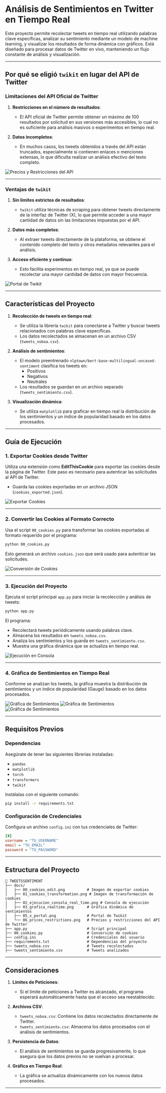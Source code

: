 # **Análisis de Sentimientos en Twitter en Tiempo Real**

Este proyecto permite recolectar tweets en tiempo real utilizando palabras clave específicas, analizar su sentimiento mediante un modelo de machine learning, y visualizar los resultados de forma dinámica con gráficos. Está diseñado para procesar datos de Twitter en vivo, manteniendo un flujo constante de análisis y visualización.

---

## **Por qué se eligió `twikit` en lugar del API de Twitter**

### Limitaciones del API Oficial de Twitter
1. **Restricciones en el número de resultados**:
   - El API oficial de Twitter permite obtener un máximo de 100 resultados por solicitud en sus versiones más accesibles, lo cual no es suficiente para análisis masivos o experimentos en tiempo real.

2. **Datos incompletos**:
   - En muchos casos, los tweets obtenidos a través del API están truncados, especialmente si contienen enlaces o menciones extensas, lo que dificulta realizar un análisis efectivo del texto completo.

![Precios y Restricciones del API](./docs/06_prices_restrictions.png)

---

### Ventajas de `twikit`
1. **Sin límites estrictos de resultados**:
   - `twikit` utiliza técnicas de scraping para obtener tweets directamente de la interfaz de Twitter (X), lo que permite acceder a una mayor cantidad de datos sin las limitaciones impuestas por el API.

2. **Datos más completos**:
   - Al extraer tweets directamente de la plataforma, se obtiene el contenido completo del texto y otros metadatos relevantes para el análisis.

3. **Acceso eficiente y continuo**:
   - Esto facilita experimentos en tiempo real, ya que se puede recolectar una mayor cantidad de datos con mayor frecuencia.

![Portal de Twikit](./docs/05_x_portal.png)

---

## **Características del Proyecto**

1. **Recolección de tweets en tiempo real**:
   - Se utiliza la librería `twikit` para conectarse a Twitter y buscar tweets relacionados con palabras clave específicas.
   - Los datos recolectados se almacenan en un archivo CSV (`tweets_noboa.csv`).

2. **Análisis de sentimientos**:
   - El modelo preentrenado `nlptown/bert-base-multilingual-uncased-sentiment` clasifica los tweets en:
     - Positivos
     - Negativos
     - Neutrales
   - Los resultados se guardan en un archivo separado (`tweets_sentimiento.csv`).

3. **Visualización dinámica**:
   - Se utiliza `matplotlib` para graficar en tiempo real la distribución de los sentimientos y un índice de popularidad basado en los datos procesados.

---

## **Guía de Ejecución**

### 1. **Exportar Cookies desde Twitter**
Utiliza una extensión como **EditThisCookie** para exportar las cookies desde la página de Twitter. Este paso es necesario para autenticar las solicitudes al API de Twitter. 

- Guarda las cookies exportadas en un archivo JSON (`cookies_exported.json`).

![Exportar Cookies](./docs/00_cookies_edit.png)

---

### 2. **Convertir las Cookies al Formato Correcto**
Usa el script `00_cookies.py` para transformar las cookies exportadas al formato requerido por el programa:

```bash
python 00_cookies.py
```

Esto generará un archivo `cookies.json` que será usado para autenticar las solicitudes.

![Conversión de Cookies](./docs/01_cookies_transformation.png)

---

### 3. **Ejecución del Proyecto**
Ejecuta el script principal `app.py` para iniciar la recolección y análisis de tweets:

```bash
python app.py
```

El programa:
- Recolectará tweets periódicamente usando palabras clave.
- Almacena los resultados en `tweets_noboa.csv`.
- Analiza los sentimientos y los guarda en `tweets_sentimiento.csv`.
- Muestra una gráfica dinámica que se actualiza en tiempo real.

![Ejecución en Consola](./docs/02_ejecucion_consola_real_time.png)

---

### 4. **Gráfica de Sentimientos en Tiempo Real**
Conforme se analizan los tweets, la gráfica muestra la distribución de sentimientos y un índice de popularidad (Gauge) basado en los datos procesados.

![Gráfica de Sentimientos](./docs/03_grafica_realtime_1.png)
![Gráfica de Sentimientos](./docs/03_grafica_realtime_2.png)
![Gráfica de Sentimientos](./docs/03_grafica_realtime_3.png)

---

## **Requisitos Previos**

### **Dependencias**
Asegúrate de tener las siguientes librerías instaladas:
- `pandas`
- `matplotlib`
- `torch`
- `transformers`
- `twikit`

Instálalas con el siguiente comando:
```bash
pip install -r requirements.txt
```

### **Configuración de Credenciales**
Configura un archivo `config.ini` con tus credenciales de Twitter:
```ini
[X]
username = "TU_USERNAME"
email = "TU_EMAIL"
password = "TU_PASSWORD"
```

---

## **Estructura del Proyecto**

```
📂 TWEETSSENTIMENT
├── docs/
│   ├── 00_cookies_edit.png          # Imagen de exportar cookies
│   ├── 01_cookies_transformation.png # Imagen de transformación de cookies
│   ├── 02_ejecucion_consola_real_time.png # Consola de ejecución
│   ├── 03_grafica_realtime.png      # Gráfica dinámica de sentimientos
│   ├── 05_x_portal.png              # Portal de Twikit
│   └── 06_prices_restrictions.png   # Precios y restricciones del API de Twitter
├── app.py                           # Script principal
├── 00_cookies.py                    # Conversión de cookies
├── config.ini                       # Credenciales del usuario
├── requirements.txt                 # Dependencias del proyecto
├── tweets_noboa.csv                 # Tweets recolectados
├── tweets_sentimiento.csv           # Tweets analizados
```

---

## **Consideraciones**

1. **Límites de Peticiones**:
   - Si el límite de peticiones a Twitter es alcanzado, el programa esperará automáticamente hasta que el acceso sea reestablecido.

2. **Archivos CSV**:
   - `tweets_noboa.csv`: Contiene los datos recolectados directamente de Twitter.
   - `tweets_sentimiento.csv`: Almacena los datos procesados con el análisis de sentimientos.

3. **Persistencia de Datos**:
   - El análisis de sentimientos se guarda progresivamente, lo que asegura que los datos previos no se vuelvan a procesar.

4. **Gráfica en Tiempo Real**:
   - La gráfica se actualiza dinámicamente con los nuevos datos procesados.

---